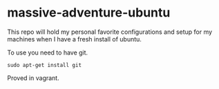 massive-adventure-ubuntu
========================
This repo will hold my personal favorite configurations and setup for my machines when I have a fresh install of ubuntu.

To use you need to have git. 

```sudo apt-get install git```

Proved in vagrant.
